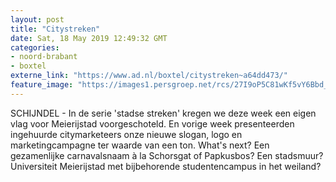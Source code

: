 ```yaml
---
layout: post
title: "Citystreken"
date: Sat, 18 May 2019 12:49:32 GMT
categories: 
- noord-brabant 
- boxtel 
externe_link: "https://www.ad.nl/boxtel/citystreken~a64dd473/"
feature_image: "https://images1.persgroep.net/rcs/27I9oP5C81wKf5vY6Bbd_bZkrrA/diocontent/113406529/_fitwidth/400/?appId=21791a8992982cd8da851550a453bd7f&quality=0.7"
---
```


SCHIJNDEL - In de serie 'stadse streken' kregen we deze week een eigen vlag voor Meierijstad voorgeschoteld. En vorige week presenteerden ingehuurde citymarketeers onze nieuwe slogan, logo en marketingcampagne ter waarde van een ton. What's next? Een gezamenlijke carnavalsnaam à la Schorsgat of Papkusbos? Een stadsmuur? Universiteit Meierijstad met bijbehorende studentencampus in het weiland?
